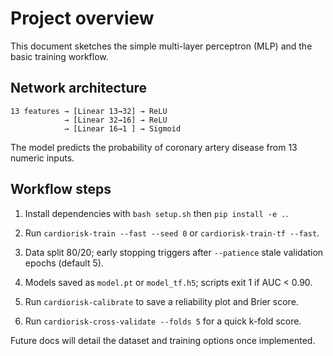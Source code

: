 # Project overview

This document sketches the simple multi-layer perceptron (MLP) and the basic
training workflow.

## Network architecture

```text
13 features → [Linear 13→32] → ReLU
            → [Linear 32→16] → ReLU
            → [Linear 16→1 ] → Sigmoid
```

The model predicts the probability of coronary artery disease from 13 numeric
inputs.

## Workflow steps

1. Install dependencies with `bash setup.sh` then `pip install -e .`.

2. Run `cardiorisk-train --fast --seed 0` or `cardiorisk-train-tf --fast`.

3. Data split 80/20; early stopping triggers after `--patience` stale
   validation epochs (default 5).

4. Models saved as `model.pt` or `model_tf.h5`; scripts exit 1 if AUC < 0.90.

5. Run `cardiorisk-calibrate` to save a reliability plot and Brier score.

6. Run `cardiorisk-cross-validate --folds 5` for a quick k-fold score.

Future docs will detail the dataset and training options once implemented.
